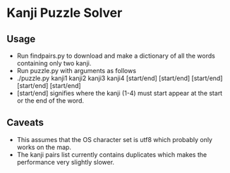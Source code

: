 # Kanji Puzzle Solver

## Usage

* Run findpairs.py to download and make a dictionary of all the words containing only two kanji.
* Run puzzle.py with arguments as follows
* ./puzzle.py kanji1 kanji2 kanji3 kanji4 [start/end] [start/end] [start/end] [start/end] [start/end]
* [start/end] signifies where the kanji (1-4)  must start appear at the start or the end of the word. 

## Caveats

* This assumes that the OS character set is utf8 which probably only works on the map.
* The kanji pairs list currently contains duplicates which makes the performance very slightly slower. 
